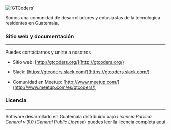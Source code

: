 !['GTCoders'](http://gtcoders.org/gtcoders-logo.png "GTCoders")

Somos una comunidad de desarrolladores y entusiastas de la tecnologica residentes en Guatemala,

### Sitio web y documentación
----------------

Puedes contactarnos y unirte a nosotros

* Sitio web: [http://gtcoders.org/](http://gtcoders.org/)

* Slack: [https://gtcoders.slack.com/](https://gtcoders.slack.com/)

* Comunidad en Meetup: [http://www.meetup.com/](http://www.meetup.com/es/gtcoders/)

### Licencia
----------------

Software desarrollado en Guatemala distribuido bajo *Licencia Publica General v 3.0* (*General Public License*)  puedes leer la licencia completa [aqui](http://www.gnu.org/licenses/gpl-3.0.html)
